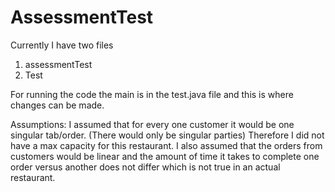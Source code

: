 # AssessmentTest

Currently I have two files
1. assessmentTest
2. Test

For running the code the main is in the test.java file and this is where changes can be made.

Assumptions: 
I assumed that for every one customer it would be one singular tab/order. (There would only be singular parties) Therefore I did not have a max capacity for this restaurant.
I also assumed that the orders from customers would be linear and the amount of time it takes to complete one order versus another does not differ which is not true in an actual restaurant.
